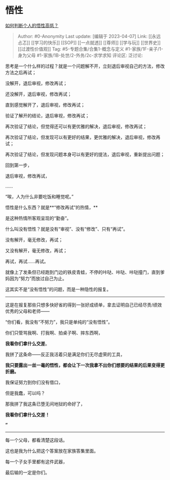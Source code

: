 # 悟性
[如何判断个人的悟性高低？](https://www.zhihu.com/question/24123447/answer/1656830819)

> Author: #0-Anonymity
> Last update: [编辑于 2023-04-07]
> Link: [[永远忐忑]] [[学习的快乐]] [[SOP]] [[一点就透]] [[尊师]] [[学与玩]] [[世界史]] [[过渡性价值观]]
> Tag: #5-专题合集/合集1-概念与定义  #1-家族/1F-亲子/1-身为父母 #1-家族/1B-处世/2-外务/2c-求学求知
> 评论区:
> 泛讨论:

思考是一个什么样的过程？就是一个问题解不开，立刻退后审视自己的方法，修改方法之后再试；

没解开，退后审视，修改再试；

还没解开，退后审视，修改再试；

直到感觉解开了，退后审视，修改再试；

验证了解开的结论，退后审视，修改再试；

再次验证了结论，但觉得还可以有更优雅的解决，退后审视，修改再试；

再次验证了结论，但发现可以有更好的结果，更优雅的解决，退后审视，修改再试；

再次验证了结论，但发现问题本身可以有更好的提法，退后审视，重新提出问题；

回到第一步，

退后审视，修改再试，

……

“唉，人为什么非要吃饭和睡觉呢。”

  

悟性是什么东西？就是**“修改再试”的热情，**

是这种热情所客观呈现的“勤奋”。

  

什么叫没有悟性？就是没有“审视”、没有“修改”、只有“再试”。

没有解开，毫无修改，再试；

又没有解开，毫无修改，再试；

再试，再试……再试。

就像上了发条但已经跑到门边的铁皮青蛙，不停的咔哒、咔哒、咔哒撞门，直到爹妈因为“努力”而放过自己为止。

这其实不是“没有悟性”的问题，而是一种隐性的报复。

---

这是在报复那些只想多快好省的得到一张好成绩单，拿去证明自己已经尽责/绩效优秀的父母和老师——

“你们看，我没有“不努力”，我只是单纯的“没有悟性”。

你们只管骂我啊、打我啊、拍桌子啊、摔东西啊，

**我看你们拿什么交差**。

我拼了这条命——反正我活着只是满足你们无尽虚荣的工具，

**我只要露出一丝一毫的悟性，都会让下一次我拿不出你们想要的结果的后果变得更折磨。**

我保证努力到你们没有借口，

但是我蠢，可以吗？

那我拼了我这条已堕无间地狱的命好了，

**我看你们拿什么交差！**

**”**

---

每一个父母，都看清楚这段话。

这也是我为什么把这个答案放在家族答集里面。

每一个子女手里都有这件武器，

最后输的一定是你们。
